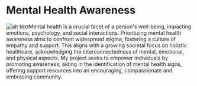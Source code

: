 # Mental Health Awareness 
![alt text](https://imgs.search.brave.com/eD37Aq45Y_ld82_de72iYbuEhkTxwGxbLYn_7iNFo7k/rs:fit:500:0:0/g:ce/aHR0cHM6Ly9zdC5k/ZXBvc2l0cGhvdG9z/LmNvbS8xMDA0MDMy/LzMyOTQvaS82MDAv/ZGVwb3NpdHBob3Rv/c18zMjk0MjI1My1z/dG9jay1waG90by1t/ZW50YWwtaGVhbHRo/LWluLXdvcmQtdGFn/LmpwZw)Mental health is a crucial facet of a person's well-being, impacting emotions, psychology, and social interactions. Prioritizing mental health awareness aims to confront widespread stigma, fostering a culture of empathy and support. This aligns with a growing societal focus on holistic healthcare, acknowledging the interconnectedness of mental, emotional, and physical aspects.
My project seeks to empower individuals by promoting awareness, aiding in the identification of mental health signs, offering support resources into an encouraging, compassionate and embracing community.

